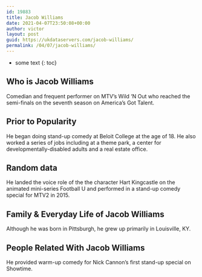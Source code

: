```yaml
---
id: 19883
title: Jacob Williams
date: 2021-04-07T23:50:08+00:00
author: victor
layout: post
guid: https://ukdataservers.com/jacob-williams/
permalink: /04/07/jacob-williams/
---
```


* some text
{: toc}


## Who is Jacob Williams



Comedian and frequent performer on MTV&#8217;s Wild &#8216;N Out who reached the semi-finals on the seventh season on America&#8217;s Got Talent.

                
                
                
## Prior to Popularity



He began doing stand-up comedy at Beloit College at the age of 18. He also worked a series of jobs including at a theme park, a center for developmentally-disabled adults and a real estate office. 

                
                
                
## Random data



He landed the voice role of the the character Hart Kingcastle on the animated mini-series Football U and performed in a stand-up comedy special for MTV2 in 2015.

                
                
                
## Family & Everyday Life of Jacob Williams



Although he was born in Pittsburgh, he grew up primarily in Louisville, KY.

                
                
                
## People Related With Jacob Williams



He provided warm-up comedy for Nick Cannon&#8217;s first stand-up special on Showtime.

                
              
            
          
          
          